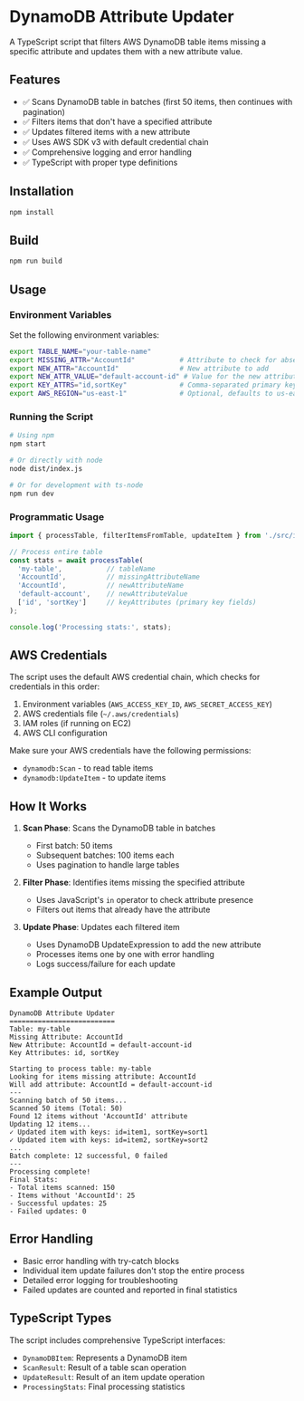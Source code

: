 # DynamoDB Attribute Updater

A TypeScript script that filters AWS DynamoDB table items missing a specific attribute and updates them with a new attribute value.

## Features

- ✅ Scans DynamoDB table in batches (first 50 items, then continues with pagination)
- ✅ Filters items that don't have a specified attribute
- ✅ Updates filtered items with a new attribute
- ✅ Uses AWS SDK v3 with default credential chain
- ✅ Comprehensive logging and error handling
- ✅ TypeScript with proper type definitions

## Installation

```bash
npm install
```

## Build

```bash
npm run build
```

## Usage

### Environment Variables

Set the following environment variables:

```bash
export TABLE_NAME="your-table-name"
export MISSING_ATTR="AccountId"           # Attribute to check for absence
export NEW_ATTR="AccountId"               # New attribute to add
export NEW_ATTR_VALUE="default-account-id" # Value for the new attribute
export KEY_ATTRS="id,sortKey"             # Comma-separated primary key attributes
export AWS_REGION="us-east-1"             # Optional, defaults to us-east-1
```

### Running the Script

```bash
# Using npm
npm start

# Or directly with node
node dist/index.js

# Or for development with ts-node
npm run dev
```

### Programmatic Usage

```typescript
import { processTable, filterItemsFromTable, updateItem } from './src/index';

// Process entire table
const stats = await processTable(
  'my-table',           // tableName
  'AccountId',          // missingAttributeName
  'AccountId',          // newAttributeName
  'default-account',    // newAttributeValue
  ['id', 'sortKey']     // keyAttributes (primary key fields)
);

console.log('Processing stats:', stats);
```

## AWS Credentials

The script uses the default AWS credential chain, which checks for credentials in this order:

1. Environment variables (`AWS_ACCESS_KEY_ID`, `AWS_SECRET_ACCESS_KEY`)
2. AWS credentials file (`~/.aws/credentials`)
3. IAM roles (if running on EC2)
4. AWS CLI configuration

Make sure your AWS credentials have the following permissions:
- `dynamodb:Scan` - to read table items
- `dynamodb:UpdateItem` - to update items

## How It Works

1. **Scan Phase**: Scans the DynamoDB table in batches
   - First batch: 50 items
   - Subsequent batches: 100 items each
   - Uses pagination to handle large tables

2. **Filter Phase**: Identifies items missing the specified attribute
   - Uses JavaScript's `in` operator to check attribute presence
   - Filters out items that already have the attribute

3. **Update Phase**: Updates each filtered item
   - Uses DynamoDB UpdateExpression to add the new attribute
   - Processes items one by one with error handling
   - Logs success/failure for each update

## Example Output

```
DynamoDB Attribute Updater
==========================
Table: my-table
Missing Attribute: AccountId
New Attribute: AccountId = default-account-id
Key Attributes: id, sortKey

Starting to process table: my-table
Looking for items missing attribute: AccountId
Will add attribute: AccountId = default-account-id
---
Scanning batch of 50 items...
Scanned 50 items (Total: 50)
Found 12 items without 'AccountId' attribute
Updating 12 items...
✓ Updated item with keys: id=item1, sortKey=sort1
✓ Updated item with keys: id=item2, sortKey=sort2
...
Batch complete: 12 successful, 0 failed
---
Processing complete!
Final Stats:
- Total items scanned: 150
- Items without 'AccountId': 25
- Successful updates: 25
- Failed updates: 0
```

## Error Handling

- Basic error handling with try-catch blocks
- Individual item update failures don't stop the entire process
- Detailed error logging for troubleshooting
- Failed updates are counted and reported in final statistics

## TypeScript Types

The script includes comprehensive TypeScript interfaces:

- `DynamoDBItem`: Represents a DynamoDB item
- `ScanResult`: Result of a table scan operation
- `UpdateResult`: Result of an item update operation
- `ProcessingStats`: Final processing statistics
